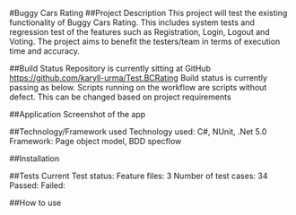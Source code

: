 #Buggy Cars Rating
##Project Description
This project will test the existing functionality of Buggy Cars Rating. This includes system tests and regression test of the features such as Registration, Login, Logout and Voting. The project aims to benefit the testers/team in terms of execution time and accuracy.

##Build Status
Repository is currently sitting at GitHub https://github.com/karyll-urma/Test.BCRating
Build status is currently passing as below. Scripts running on the workflow are scripts without defect. This can be changed based on project requirements

##Application
Screenshot of the app
 
##Technology/Framework used
Technology used: C#, NUnit, .Net 5.0
Framework: Page object model, BDD specflow

##Installation

##Tests
Current Test status:
Feature files: 3
Number of test cases: 34
Passed:
Failed:


##How to use
